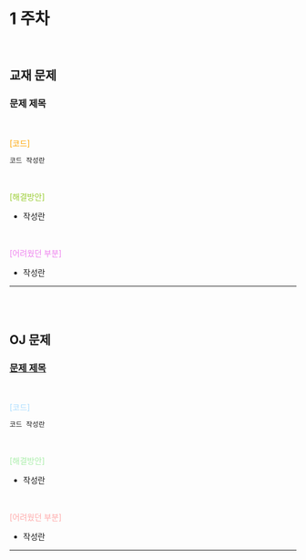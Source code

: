 # 1 주차
<br>

## 교재 문제

### 문제 제목

<br>

<span style="color: orange">[코드]</span>

```java
코드 작성란
```

<br>

<span style="color: yellowgreen">[해결방안]</span>

- 작성란

<br>

<span style="color: violet">[어려웠던 부분]</span>

- 작성란
---

<br><br>

## OJ 문제

### [문제 제목](페이지링크)

<br>

<span style="color: #adf">[코드]</span>

```java
코드 작성란
```

<br>

<span style="color: #aea">[해결방안]</span>

- 작성란

<br>

<span style="color: #faa">[어려웠던 부분]</span>

- 작성란
---